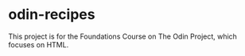 # odin-recipes

This project is for the Foundations Course on The Odin Project, which focuses on HTML.
